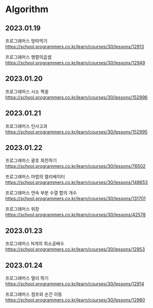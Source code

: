 # Algorithm

## 2023.01.19
프로그래머스 땅따먹기 https://school.programmers.co.kr/learn/courses/30/lessons/12913

프로그래머스 행렬의곱셈 https://school.programmers.co.kr/learn/courses/30/lessons/12949

## 2023.01.20
프로그래머스 시소 짝꿍 https://school.programmers.co.kr/learn/courses/30/lessons/152996

## 2023.01.21
프로그래머스 인사고과 https://school.programmers.co.kr/learn/courses/30/lessons/152995

## 2023.01.22
프로그래머스 괄호 회전하기 https://school.programmers.co.kr/learn/courses/30/lessons/76502

프로그래머스 마법의 엘리베이터 https://school.programmers.co.kr/learn/courses/30/lessons/148653

프로그래머스 연속 부분 수열 합의 개수 https://school.programmers.co.kr/learn/courses/30/lessons/131701

프로그래머스 위장 https://school.programmers.co.kr/learn/courses/30/lessons/42578

## 2023.01.23
프로그래머스 N개의 최소공배수 https://school.programmers.co.kr/learn/courses/30/lessons/12953

## 2023.01.24
프로그래머스 멀리 뛰기 https://school.programmers.co.kr/learn/courses/30/lessons/12914

프로그래머스 점프와 순간 이동 https://school.programmers.co.kr/learn/courses/30/lessons/12980
